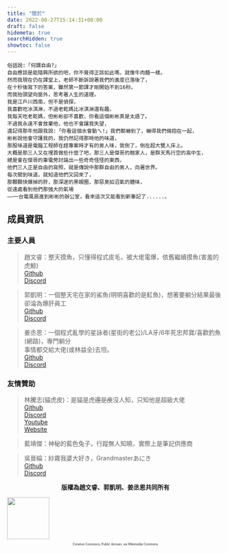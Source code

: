 ```yaml
---
title: "關於"
date: 2022-08-27T15:14:31+08:00
draft: false
hidemeta: true
searchHidden: true
showtoc: false
---
```



```
俗話說:「何謂自由?」
自由應該是能隨興所欲的吧，你不覺得正該如此嗎，就像牛肉麵一樣。
然而我現在仍在課堂上，老師不斷訴說著我們的進度已落後了，
在十秒後寫下的答案，雖然第一節課才剛開始不到16秒。
而我抬頭望向窗外，思考著人生的道理。
我是江戶川西南，但不是偵探，
我喜歡吃冰淇淋，不過老乾媽比冰淇淋還有趣，
我每天吃老乾媽，但彬彬卻不喜歡，你看這個彬彬真是太遜了。
不過我永遠不會放棄他，他也不會讓我失望，
還記得那年他跟我說:「你看這個水會動ㄟ!」我們都嚇到了，嚇得我們倆抱在一起，
彬彬說他會守護我的，我仍然記得那時他的味道，
那股味道是電腦工程師在趕專案時才有的男人味，我倒了，倒在超大雙人床上。
大概是那三人又在埋首做些什麼了吧，那三人是傑哥的翹家人，是群天馬行空的高中生，
總是會在傑哥的筆電旁討論出一些奇奇怪怪的東西，
他們三人正是自由的寫照，就是傳說中那群自由的男人，向著世界。
每次聞到味道，就知道他們又回來了，
那顆顆快爆掉的肝，那深邃的黑眼圈，那惡臭如沼氣的體味，
從遠處看到他們那強大的氣場
——一台電風扇進到彬彬的辦公室，看來這次又能看到新筆記了......。
```

## 成員資訊
### 主要人員

> 趙文睿：整天摸魚，只懂得程式皮毛，被大佬電爆，依舊繼續摸魚(害羞的虎鯨)  
> [Github](https://github.com/Chaoray)  
> [Discord](https://discord.com/users/731018913097449533)

> 郭凱明：一個整天宅在家的鯊魚(明明喜歡的是魟魚)，想著要躺分結果最後卻淪為爆肝員工  
> [Github](https://github.com/ThatShark)  
> [Discord](https://discord.com/users/779305775088402454) 

> 姜丞恩：一個程式亂學的星詠者(星街的老公)/LA牙/6年死忠邦寶/喜歡釣魚(網路)，專門躺分  
事情都交給大佬(或林益全)去坦。    
> [Github](https://github.com/anyon6)  
> [Discord](https://discord.com/users/887327376135057488)  

### 友情贊助

> 林騰志(貓虎皮)：是貓是虎<s>還是皮</s>沒人知，只知他是超級大佬  
> [Github](https://github.com/maohupi)  
> [Discord](https://discord.com/users/661343103013224486)  
> [Youtube](https://www.youtube.com/channel/UCp4UdxeDQO7VXSIe4Qk3aig)  
> [Website](https://maohupi.github.io)   
  
> 藍靖傑：神秘的藍色兔子，行蹤無人知曉，實際上是筆記供應商

> 吳晉綸：紗霧我婆大好き，Grandmasterあにき  
> [Github](https://github.com/XxAlanXDxX)  
> [Discord](https://discord.com/users/867183033236848681)

<p style="text-align: center;"><b>版權為趙文睿、郭凱明、姜丞恩共同所有</b></p>
<img style="width:7em; height: auto;" src="https://upload.wikimedia.org/wikipedia/commons/7/70/CC_BY-NC-ND.svg">
<p style="text-align: center; font-size: 0.5em;">Creative Commons, Public domain, via Wikimedia Commons</p>
